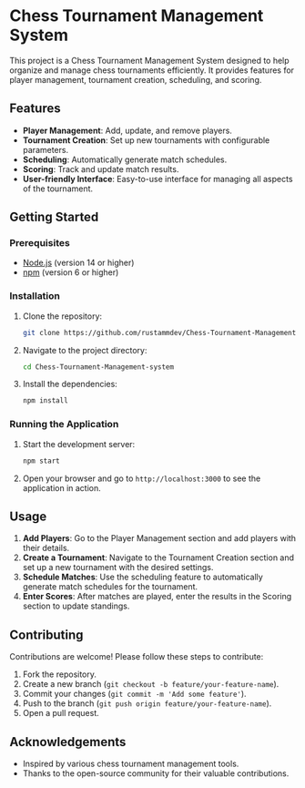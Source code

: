 # Chess Tournament Management System

This project is a Chess Tournament Management System designed to help organize and manage chess tournaments efficiently. It provides features for player management, tournament creation, scheduling, and scoring.

## Features

- **Player Management**: Add, update, and remove players.
- **Tournament Creation**: Set up new tournaments with configurable parameters.
- **Scheduling**: Automatically generate match schedules.
- **Scoring**: Track and update match results.
- **User-friendly Interface**: Easy-to-use interface for managing all aspects of the tournament.

## Getting Started

### Prerequisites

- [Node.js](https://nodejs.org/) (version 14 or higher)
- [npm](https://www.npmjs.com/) (version 6 or higher)

### Installation

1. Clone the repository:
    ```sh
    git clone https://github.com/rustammdev/Chess-Tournament-Management-system.git
    ```
2. Navigate to the project directory:
    ```sh
    cd Chess-Tournament-Management-system
    ```
3. Install the dependencies:
    ```sh
    npm install
    ```

### Running the Application

1. Start the development server:
    ```sh
    npm start
    ```
2. Open your browser and go to `http://localhost:3000` to see the application in action.

## Usage

1. **Add Players**: Go to the Player Management section and add players with their details.
2. **Create a Tournament**: Navigate to the Tournament Creation section and set up a new tournament with the desired settings.
3. **Schedule Matches**: Use the scheduling feature to automatically generate match schedules for the tournament.
4. **Enter Scores**: After matches are played, enter the results in the Scoring section to update standings.

## Contributing

Contributions are welcome! Please follow these steps to contribute:

1. Fork the repository.
2. Create a new branch (`git checkout -b feature/your-feature-name`).
3. Commit your changes (`git commit -m 'Add some feature'`).
4. Push to the branch (`git push origin feature/your-feature-name`).
5. Open a pull request.

## Acknowledgements

- Inspired by various chess tournament management tools.
- Thanks to the open-source community for their valuable contributions.

